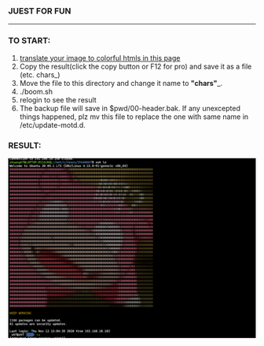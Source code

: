 ### JUEST FOR FUN
----
### TO START:
1. [translate your image to colorful htmls in this page](http://life.chacuo.net/convertphoto2char)
2. Copy the result(click the copy button or F12 for pro) and save it as a file (etc. chars\_)
3. Move the file to this directory and change it name to **"chars"**_.
4. ./boom.sh
5. relogin to see the result
6. The backup file will save in $pwd/00-header.bak. If any unexcepted things happened, plz mv this file to replace the one with same name in /etc/update-motd.d.

### RESULT:
![result](demo.jpg)
